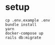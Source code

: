 # setup

    cp .env.example .env
    bundle install
    yarn
    docker-compose up
    rails db:migrate

